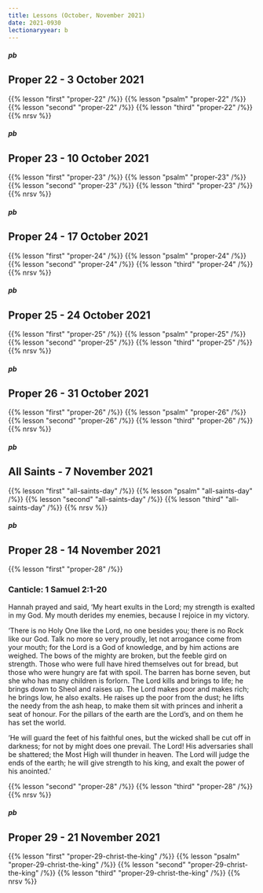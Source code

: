 ```yaml
---
title: Lessons (October, November 2021)
date: 2021-0930
lectionaryyear: b
---
```

##### pb
## Proper 22 - 3 October 2021
{{% lesson "first" "proper-22" /%}}
{{% lesson "psalm" "proper-22" /%}}
{{% lesson "second" "proper-22" /%}}
{{% lesson "third"  "proper-22" /%}}
{{% nrsv %}}

##### pb
## Proper 23 - 10 October 2021
{{% lesson "first" "proper-23" /%}}
{{% lesson "psalm" "proper-23" /%}}
{{% lesson "second" "proper-23" /%}}
{{% lesson "third"  "proper-23" /%}}
{{% nrsv %}}


##### pb
## Proper 24 - 17 October 2021
{{% lesson "first" "proper-24" /%}}
{{% lesson "psalm" "proper-24" /%}}
{{% lesson "second" "proper-24" /%}}
{{% lesson "third"  "proper-24" /%}}
{{% nrsv %}}


##### pb
## Proper 25 - 24 October 2021
{{% lesson "first" "proper-25" /%}}
{{% lesson "psalm" "proper-25" /%}}
{{% lesson "second" "proper-25" /%}}
{{% lesson "third"  "proper-25" /%}}
{{% nrsv %}}


##### pb
## Proper 26 - 31 October 2021
{{% lesson "first" "proper-26" /%}}
{{% lesson "psalm" "proper-26" /%}}
{{% lesson "second" "proper-26" /%}}
{{% lesson "third"  "proper-26" /%}}
{{% nrsv %}}

##### pb
## All Saints - 7 November 2021
{{% lesson "first" "all-saints-day" /%}}
{{% lesson "psalm" "all-saints-day" /%}}
{{% lesson "second" "all-saints-day" /%}}
{{% lesson "third"  "all-saints-day" /%}}
{{% nrsv %}}


##### pb
## Proper 28 - 14 November 2021
{{% lesson "first" "proper-28" /%}}

### Canticle: 1 Samuel 2:1-20
Hannah prayed and said,
‘My heart exults in the Lord;
   my strength is exalted in my God.
My mouth derides my enemies,
   because I rejoice in my victory.


‘There is no Holy One like the Lord,
   no one besides you;
   there is no Rock like our God.
Talk no more so very proudly,
   let not arrogance come from your mouth;
for the Lord is a God of knowledge,
   and by him actions are weighed.
The bows of the mighty are broken,
   but the feeble gird on strength.
Those who were full have hired themselves out for bread,
   but those who were hungry are fat with spoil.
The barren has borne seven,
   but she who has many children is forlorn.
The Lord kills and brings to life;
   he brings down to Sheol and raises up.
The Lord makes poor and makes rich;
   he brings low, he also exalts.
He raises up the poor from the dust;
   he lifts the needy from the ash heap,
to make them sit with princes
   and inherit a seat of honour.
For the pillars of the earth are the Lord’s,
   and on them he has set the world.


‘He will guard the feet of his faithful ones,
   but the wicked shall be cut off in darkness;
   for not by might does one prevail.
The Lord! His adversaries shall be shattered;
   the Most High will thunder in heaven.
The Lord will judge the ends of the earth;
   he will give strength to his king,
   and exalt the power of his anointed.’

{{% lesson "second" "proper-28" /%}}
{{% lesson "third"  "proper-28" /%}}
{{% nrsv %}}


##### pb
## Proper 29 - 21 November 2021
{{% lesson "first" "proper-29-christ-the-king" /%}}
{{% lesson "psalm" "proper-29-christ-the-king" /%}}
{{% lesson "second" "proper-29-christ-the-king" /%}}
{{% lesson "third"  "proper-29-christ-the-king" /%}}
{{% nrsv %}}
